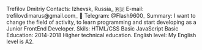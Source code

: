 Trefilov Dmitriy
Contacts:
Izhevsk, Russia_ :ru:
E-mail: trefilovdimarus@gmail.com_ :email:
Telegram: @Flash9600_
Summary:
I want to change the field of activity, to learn programming and start developing as a Junior FrontEnd Developer.
Skils:
HTML/CSS Basic
JavaScript Basic
Education:
2014-2018 Higher technical education.
English level:
My English level is A2.
